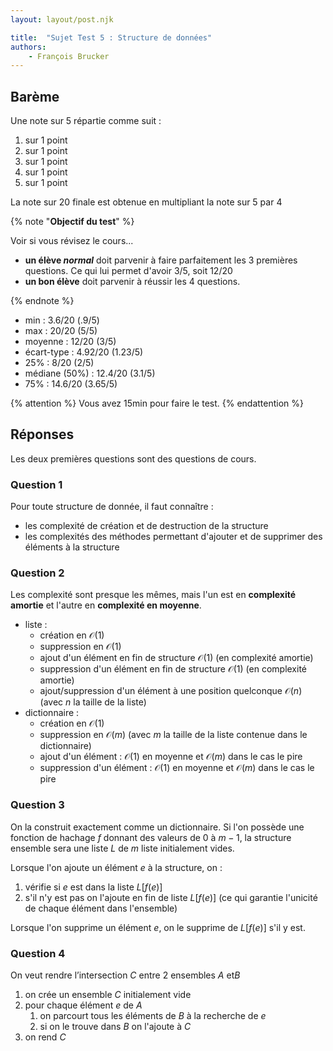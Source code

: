 ```yaml
---
layout: layout/post.njk

title:  "Sujet Test 5 : Structure de données"
authors:
    - François Brucker
---
```


## Barème

Une note sur 5 répartie comme suit :

1. sur 1 point
2. sur 1 point
3. sur 1 point
4. sur 1 point
5. sur 1 point

La note sur $20$ finale est obtenue en multipliant la note sur 5 par $4$

{% note "**Objectif du test**" %}

Voir si vous révisez le cours...

* **un élève *normal*** doit parvenir à faire parfaitement les 3 premières questions. Ce qui lui permet d'avoir 3/5, soit 12/20
* **un bon élève** doit parvenir à réussir les 4 questions.

{% endnote %}

* min : 3.6/20 (.9/5)
* max : 20/20 (5/5)
* moyenne : 12/20 (3/5)
* écart-type : 4.92/20 (1.23/5)
* 25% : 8/20 (2/5)
* médiane (50%) : 12.4/20 (3.1/5)
* 75% : 14.6/20 (3.65/5)

{% attention %}
Vous avez 15min pour faire le test.
{% endattention %}

## Réponses

Les deux premières questions sont des questions de cours.

### Question 1

Pour toute structure de donnée, il faut connaître :

* les complexité de création et de destruction de la structure
* les complexités des méthodes permettant d'ajouter et de supprimer des éléments à la structure

### Question 2

Les complexité sont presque les mêmes, mais l'un est en **complexité amortie** et l'autre en **complexité en moyenne**.

* liste :
  * création en $\mathcal{O}(1)$
  * suppression en $\mathcal{O}(1)$
  * ajout d'un élément en fin de structure $\mathcal{O}(1)$ (en complexité amortie)
  * suppression d'un élément en fin de structure $\mathcal{O}(1)$ (en complexité amortie)
  * ajout/suppression d'un élément à une position quelconque $\mathcal{O}(n)$ (avec $n$ la taille de la liste)
* dictionnaire :
  * création en $\mathcal{O}(1)$
  * suppression en $\mathcal{O}(m)$ (avec $m$ la taille de la liste contenue dans le dictionnaire)
  * ajout d'un élément : $\mathcal{O}(1)$ en moyenne et $\mathcal{O}(m)$ dans le cas le pire
  * suppression d'un élément : $\mathcal{O}(1)$ en moyenne et $\mathcal{O}(m)$ dans le cas le pire

### Question 3

On la construit exactement comme un dictionnaire. Si l'on possède une fonction de hachage $f$ donnant des valeurs de 0 à $m-1$, la structure ensemble sera une liste $L$ de $m$ liste initialement vides.

Lorsque l'on ajoute un élément $e$ à la structure, on :

1. vérifie si $e$ est dans la liste $L[f(e)]$
2. s'il n'y est pas on l'ajoute en fin de liste $L[f(e)]$ (ce qui garantie l'unicité de chaque élément dans l'ensemble)

Lorsque l'on supprime un élément $e$, on le supprime de $L[f(e)]$ s'il y est.

### Question 4

On veut rendre l’intersection $C$ entre 2 ensembles $A$ et$B$

1. on crée un ensemble $C$ initialement vide
2. pour chaque élément $e$ de $A$
   1. on parcourt tous les éléments de $B$ à la recherche de $e$
   2. si on le trouve dans $B$ on l'ajoute à $C$
3. on rend $C$
